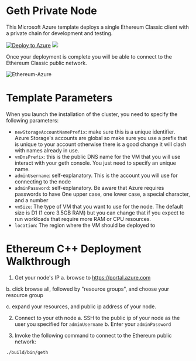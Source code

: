 # Geth Private Node

This Microsoft Azure template deploys a single Ethereum Classic client with a private chain for development and testing.

[![Deploy to Azure](http://azuredeploy.net/deploybutton.png)](https://portal.azure.com/#create/Microsoft.Template/uri/https%3A%2F%2Fraw.githubusercontent.com%2Fethereumproject%2FCloud-Template%2Fmaster%2FAzure%2FAethereumclassic-go-ubuntu%2Fazuredeploy.json)
<a href="http://armviz.io/#/?load=https%3A%2F%2Fraw.githubusercontent.com%2F%2Fethereumproject%2FCloud-Template%2Fmaster%2FAzure%2FAethereumclassic-go-ubuntu%2Fazuredeploy.json" target="_blank">
    <img src="http://armviz.io/visualizebutton.png"/>
</a>

Once your deployment is complete you will be able to connect to the Ethereum Classic public network.

![Ethereum-Azure](https://github.com/ethereumproject/Cloud-Template/tree/master/Azure/images/etcgear-classic-green.png)

# Template Parameters
When you launch the installation of the cluster, you need to specify the following parameters:
* `newStorageAccountNamePrefix`: make sure this is a unique identifier. Azure Storage's accounts are global so make sure you use a prefix that is unique to your account otherwise there is a good change it will clash with names already in use.
* `vmDnsPrefix`: this is the public DNS name for the VM that you will use interact with your geth console. You just need to specify an unique name.
* `adminUsername`: self-explanatory. This is the account you will use for connecting to the node
* `adminPassword`: self-explanatory. Be aware that Azure requires passwords to have One upper case, one lower case, a special character, and a number
* `vmSize`: The type of VM that you want to use for the node. The default size is D1 (1 core 3.5GB RAM) but you can change that if you expect to run workloads that require more RAM or CPU resources.
* `location`: The region where the VM should be deployed to


# Ethereum C++ Deployment Walkthrough
1. Get your node's IP
 a. browse to https://portal.azure.com

 b. click browse all, followed by "resource groups", and choose your resource group

 c. expand your resources, and public ip address of your node.

2. Connect to your eth node
 a. SSH to the public ip of your node as the user you specified for `adminUsername`
 b. Enter your `adminPassword`

3. Invoke the following command to connect to the Ethereum public network:

`./build/bin/geth`
